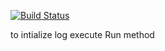 [![Build Status](https://travis-ci.org/yktapp/log.svg?branch=master)](https://travis-ci.org/yktapp/log)

to intialize log execute Run method
